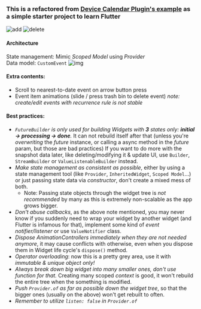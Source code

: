 ### This is a refactored from [Device Calendar Plugin's example](https://pub.dev/packages/device_calendar) as a simple starter project to learn Flutter
![add](https://media.giphy.com/media/UrKU7XuV6NymIB30TU/giphy.gif)
![delete](https://media.giphy.com/media/dWCih91YmemwIQkLVk/giphy.gif)

#### Architecture
State management: Mimic *Scoped Model* using *Provider*   
Data model: `CustomEvent`
![img](https://i.imgur.com/IHIFuca.png)

#### Extra contents:
- Scroll to nearest-to-date event on arrow button press
- Event item animations (slide / press trash bin to delete event)
_note: create/edit events with recurrence rule is not stable_

#### Best practices:
* _`FutureBuilder` is only used for building Widgets with __3__ states only: __initial -> processing -> done__._ It can not rebuild itself after that (unless you're _overwriting_ the _future_ instance, or calling a async method in the _future_ param, but those are bad practices) If you want to do more with the snapshot data later, like deleting/modifying it & update UI, use `Builder`, `StreamBuilder` or `ValueListenableBuilder` instead.
* _Make state management as consistent as possible_, either by using a state management tool (like `Provider`, `InheritedWidget`, `Scoped Model`...) or just passing state data via _constructor_, don't create a mixed mess of both.
  - Note: Passing state objects through the widget tree is _not recommended_ by many as this is extremely non-scalable as the app grows bigger.
* _Don't abuse callbacks_, as the above note mentioned, you may never know if you suddenly need to wrap your widget by another widget (and Flutter is infamous for that), implement some kind of _event notifier/listener_ or use `ValueNotifier` class.
* _Dispose AnimationControllers immediately when they are not needed anymore_, it may cause conflicts with otherwise, even when you dispose them in Widget life cycle's `dispose()` method.
* *Operator overloading*: now this is a pretty grey area, use it with _immutable & unique object only!_
* _Always break down big widget into many smaller ones, don't use function for that._ Creating many scoped _context_ is good, it won't rebuild the entire tree when the something is modified.
* _Push `Provider.of` as far as possible down the widget tree_, so that the bigger ones (usually on the above) won't get rebuilt to often.
* _Remember to utilize `listen: false` in `Provider.of`_
